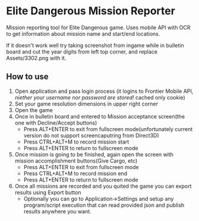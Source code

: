 # Elite Dangerous Mission Reporter

Mission reporting tool for Elite Dangerous game.
Uses mobile API with OCR to get information about mission name and start/end locations.

If it doesn't work well try taking screenshot from ingame while in bulletin board and cut the year digits from left top corner, 
and replace Assets/3302.png with it.


## How to use

1. Open application and pass login process (it logins to Frontier Mobile API, *niether your username nor password are stored!* cached only cookie)
2. Set your game resolution dimensions in upper right corner
3. Open the game
4. Once in bulletin board and entered to Mission acceptance screen(the one with Decline/Accept buttons)
   * Press ALT+ENTER to exit from fullscreen mode(unfortunately current version do not support screencaputring from Direct3D)
   * Press CTRL+ALT+M to record mission start
   * Press ALT+ENTER to return to fullscreen mode
5. Once mission is going to be finished, again open the screen with mission accomplishment buttons(Give Cargo, etc)
   * Press ALT+ENTER to exit from fullscreen mode
   * Press CTRL+ALT+M to record mission end
   * Press ALT+ENTER to return to fullscreen mode
6. Once all missions are recorded and you quited the game you can export results using Export button
   * Optionally you can go to Application->Settings and setup any program/script execution that can read provided json and publish results anywhere you want.
